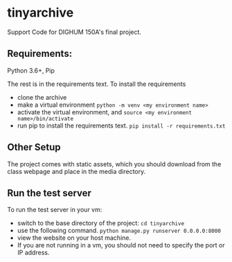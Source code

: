 # tinyarchive
Support Code for DIGHUM 150A's final project.

## Requirements:

Python 3.6+, 
Pip

The rest is in the requirements text. To install the requirements

* clone the archive
* make a virtual environment
    ``` python -m venv <my environment name> ```
* activate the virtual environment, and 
    ``` source <my environment name>/bin/activate ```
* run pip to install the requirements text.
    ``` pip install -r requirements.txt ```

## Other Setup

The project comes with static assets, which you should download from the class webpage and place in the media directory.

## Run the test server

To run the test server in your vm:
* switch to the base directory of the project:
 ``` cd tinyarchive ```
* use the following command.
    ``` python manage.py runserver 0.0.0.0:8000 ```
* view the website on your host machine.
* If you are not running in a vm, you should not need to specify the port or IP address.
